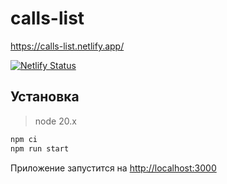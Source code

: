 # calls-list

<a>https://calls-list.netlify.app/</a>

[![Netlify Status](https://api.netlify.com/api/v1/badges/90f1b23a-017e-47e3-9fdf-23cba0538f90/deploy-status)](https://app.netlify.com/sites/calls-list/deploys)

## Установка

> node 20.x

```bash
npm ci
npm run start
```

Приложение запустится на [http://localhost:3000](http://localhost:3000)
